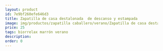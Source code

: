 ```yaml
---
layout: product
id: 7e9bf260efe646d3
title: Zapatilla de casa destalonada  de descanso y estampada
image: img/productos/zapatilla caballero/verano/Zapatilla de casa destalonada  de descanso y estampada=25=biorrelax marrón verano.webp
price: 25
tags: biorrelax marrón verano
description: 
order: 0
---
```

